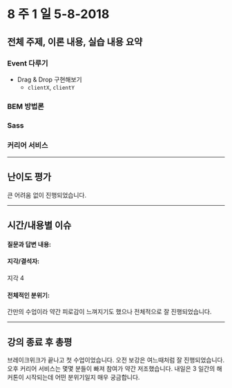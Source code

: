 # 8 주 1 일 5-8-2018

## 전체 주제, 이론 내용, 실습 내용 요약

### Event 다루기

* Drag & Drop 구현해보기
  * `clientX`, `clientY`

### BEM 방법론

### Sass

### 커리어 서비스

---

## 난이도 평가

큰 어려움 없이 진행되었습니다.

---

## 시간/내용별 이슈

#### 질문과 답변 내용:

#### 지각/결석자:

지각 4

#### 전체적인 분위기:

간만의 수업이라 약간 피로감이 느껴지기도 했으나 전체적으로 잘 진행되었습니다.

---

## 강의 종료 후 총평

브레이크위크가 끝나고 첫 수업이었습니다. 오전 보강은 여느때처럼 잘 진행되었습니다. 오후 커리어 서비스는 몇몇 분들이 빠져 참여가 약간 저조했습니다. 내일은 3 일간의 해커톤이 시작되는데 어떤 분위기일지 매우 궁금합니다.
